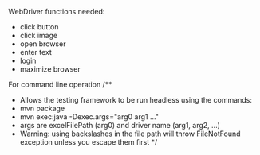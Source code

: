WebDriver functions needed:

- click button
- click image
- open browser
- enter text
- login
- maximize browser



For command line operation
/**
 * Allows the testing framework to be run headless using the commands:
 * mvn package
 * mvn exec:java -Dexec.args="arg0 arg1 ..."
 * args are excelFilePath (arg0) and driver name (arg1, arg2, ...)
 * Warning: using backslashes in the file path will throw FileNotFound exception unless you escape them first
 */
